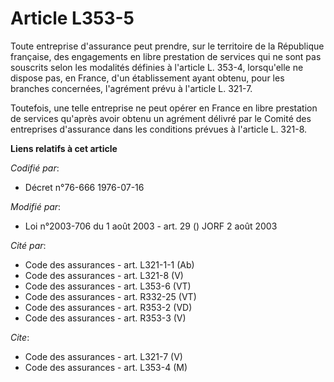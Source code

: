 # Article L353-5

Toute entreprise d'assurance peut prendre, sur le territoire de la République française, des engagements en libre prestation
de services qui ne sont pas souscrits selon les modalités définies à l'article L. 353-4, lorsqu'elle ne dispose pas, en
France, d'un établissement ayant obtenu, pour les branches concernées, l'agrément prévu à l'article L. 321-7.

Toutefois, une telle entreprise ne peut opérer en France en libre prestation de services qu'après avoir obtenu un agrément
délivré par le Comité des entreprises d'assurance dans les conditions prévues à l'article L. 321-8.

**Liens relatifs à cet article**

_Codifié par_:

  - Décret n°76-666 1976-07-16

_Modifié par_:

  - Loi n°2003-706 du 1 août 2003 - art. 29 () JORF 2 août 2003

_Cité par_:

  - Code des assurances - art. L321-1-1 (Ab)
  - Code des assurances - art. L321-8 (V)
  - Code des assurances - art. L353-6 (VT)
  - Code des assurances - art. R332-25 (VT)
  - Code des assurances - art. R353-2 (VD)
  - Code des assurances - art. R353-3 (V)

_Cite_:

  - Code des assurances - art. L321-7 (V)
  - Code des assurances - art. L353-4 (M)
